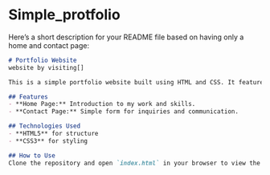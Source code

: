 # Simple_protfolio
Here’s a short description for your README file based on having only a home and contact page:

```markdown
# Portfolio Website
website by visiting[]

This is a simple portfolio website built using HTML and CSS. It features two main pages: Home and Contact. The Home page provides an overview of my skills and projects, while the Contact page allows visitors to reach out to me easily.

## Features
- **Home Page:** Introduction to my work and skills.
- **Contact Page:** Simple form for inquiries and communication.

## Technologies Used
- **HTML5** for structure
- **CSS3** for styling

## How to Use
Clone the repository and open `index.html` in your browser to view the website.
```
